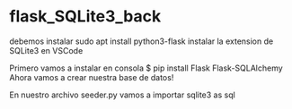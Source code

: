 # flask_SQLite3_back

debemos instalar sudo apt install python3-flask
instalar la extension de SQLite3 en VSCode

Primero vamos a instalar en consola $ pip install Flask Flask-SQLAlchemy
Ahora vamos a crear nuestra base de datos!

En nuestro archivo seeder.py vamos a importar sqlite3 as sql